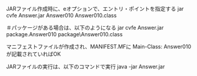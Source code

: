 JARファイル作成時に、eオプションで、エントリ・ポイントを指定する
jar cvfe Answer.jar Answer010 Answer010.class

＃パッケージがある場合は、以下のようになる
jar cvfe Answer.jar package.Answer010 package\Answer010.class

マニフェストファイルが作成され、MANIFEST.MFに
Main-Class: Answer010
が記載されていればOK

JARファイルの実行は、以下のコマンドで実行
java -jar Answer.jar
